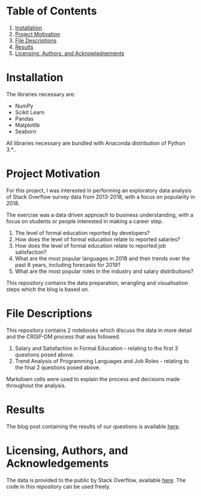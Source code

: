 # Table of Contents
1. [Installation](https://github.com/ddh4/stackoverflow-analysis#installation)
2. [Project Motivation](https://github.com/ddh4/stackoverflow-analysis#project-motivation)
3. [File Descriptions](https://github.com/ddh4/stackoverflow-analysis#file-descriptions)
4. [Results](https://github.com/ddh4/stackoverflow-analysis#results)
5. [Licensing, Authors, and Acknowledgements](https://github.com/ddh4/stackoverflow-analysis#licensing-authors-and-acknowledgements)

# Installation
The libraries necessary are:
- NumPy
- Scikit Learn
- Pandas
- Matplotlib
- Seaborn

All libraries necessary are bundled with Anaconda distribution of Python 3.*.. 

# Project Motivation

For this project, I was interested in performing an exploratory data analysis of Stack Overflow survey data from 2013-2018, with a focus on popularity in 2018.

The exercise was a data driven approach to business understanding, with a focus on students or people interested in making a career step.
1. The level of formal education reported by developers?
2. How does the level of formal education relate to reported salaries?
3. How does the level of formal education relate to reported job satisfaction?
4. What are the most popular languages in 2018 and their trends over the past 6 years, including forecasts for 2019?
5. What are the most popular roles in the industry and salary distributions?

This repository contains the data preparation, wrangling and visualisation steps which the blog is based on.

# File Descriptions

This repository contains 2 notebooks which discuss the data in more detail and the CRISP-DM process that was followed. 
1. Salary and Satisfaction in Formal Education - relating to the first 3 questions posed above.
2. Trend Analysis of Programming Languages and Job Roles - relating to the final 2 questions posed above.

Markdown cells were used to explain the process and decisions made throughout the analysis.

# Results
The blog post containing the results of our questions is available [here](https://medium.com/@d.d.hamilton/how-far-and-where-should-you-go-to-get-what-you-want-in-a-tech-career-4ed59401fbeb).

# Licensing, Authors, and Acknowledgements
The data is provided to the public by Stack Overflow, available [here](https://insights.stackoverflow.com/sursvey).
The code in this repository can be used freely.
